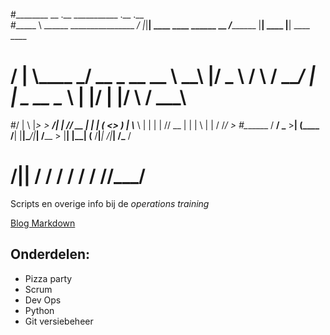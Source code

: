 #________                              __  .__                       ___________             .__       .__                
#\_____  \ ______   ________________ _/  |_|__| ____   ____   ______ \__    ___/___________  |__| ____ |__| ____    ____  
# /   |   \\____ \_/ __ \_  __ \__  \\   __\  |/  _ \ /    \ /  ___/   |    |  \_  __ \__  \ |  |/    \|  |/    \  / ___\ 
#/    |    \  |_> >  ___/|  | \// __ \|  | |  (  <_> )   |  \\___ \    |    |   |  | \// __ \|  |   |  \  |   |  \/ /_/  >
#\_______  /   __/ \___  >__|  (____  /__| |__|\____/|___|  /____  >   |____|   |__|  (____  /__|___|  /__|___|  /\___  / 
#        \/|__|        \/           \/                    \/     \/                        \/        \/        \//_____/  
        
Scripts en overige info bij de *operations training*

[Blog Markdown](https://daringfireball.net/projects/markdown/)

## Onderdelen:
- Pizza party
- Scrum
- Dev Ops
- Python
- Git versiebeheer
